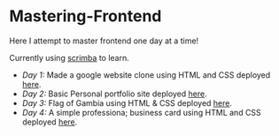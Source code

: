 # Mastering-Frontend
Here I attempt to master frontend one day at a time!

Currently using [scrimba](https://scrimba.com/learn/frontend) to learn.

- *Day 1:* Made a google website clone using HTML and CSS deployed [here](https://649dcf373e698c18c26861d2--graceful-vacherin-f143db.netlify.app/).  
- *Day 2:* Basic Personal portfolio site deployed [here](https://649c9d59d4189221228450ba--stunning-centaur-117f76.netlify.app/).  
- *Day 3:* Flag of Gambia using HTML & CSS deployed [here](https://649dd0428f524320aafa3ac7--tubular-fenglisu-947480.netlify.app/).
- *Day 4:* A simple professiona; business card using HTML and CSS deployed [here](https://64a31f32de745144fb7bd901--meek-trifle-33e7ab.netlify.app/).
